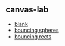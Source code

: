## canvas-lab

- [blank](./src/blank)
- [bouncing spheres](./src/bouncing-spheres)
- [bouncing rects](./src/bouncing-rects)
